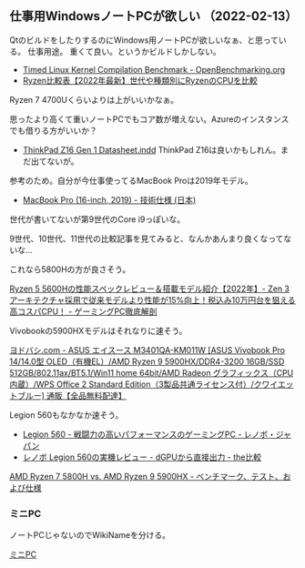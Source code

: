 ## 仕事用WindowsノートPCが欲しい （2022-02-13）

QtのビルドをしたりするのにWindows用ノートPCが欲しいなぁ、と思っている。
仕事用途。
重くて良い。というかビルドしかしない。

- [Timed Linux Kernel Compilation Benchmark - OpenBenchmarking.org](https://openbenchmarking.org/test/pts/build-linux-kernel-1.13.0)
- [Ryzen比較表【2022年最新】世代や種類別にRyzenのCPUを比較](https://pcrecommend.com/cpu/ryzen/)

Ryzen 7 4700Uくらいよりは上がいいかなぁ。

思ったより高くて重いノートPCでもコア数が増えない。Azureのインスタンスでも借りる方がいいか？

- [ThinkPad Z16 Gen 1 Datasheet.indd](https://news.lenovo.com/wp-content/uploads/2022/01/ThinkPad-Z16-Gen-1-Datasheet.pdf) ThinkPad Z16は良いかもしれん。まだ出てないが。

参考のため。自分が今仕事使ってるMacBook Proは2019年モデル。

- [MacBook Pro (16-inch, 2019) - 技術仕様 (日本)](https://support.apple.com/kb/SP809?locale=ja_JP)

世代が書いてないが第9世代のCore i9っぽいな。

9世代、10世代、11世代の比較記事を見てみると、なんかあんまり良くなってないな…

これなら5800Hの方が良さそう。

[Ryzen 5 5600Hの性能スペックレビュー＆搭載モデル紹介【2022年】- Zen 3アーキテクチャ採用で従来モデルより性能が15%向上！税込み10万円台を狙える高コスパCPU！ - ゲーミングPC徹底解剖](https://gamingpcs.jp/hikaku/hikaku_cpu/ryzen-5-5600h/)

Vivobookの5900HXモデルはそれなりに速そう。

[ヨドバシ.com - ASUS エイスース M3401QA-KM011W [ASUS Vivobook Pro 14/14.0型 OLED（有機EL）/AMD Ryzen 9 5900HX/DDR4-3200 16GB/SSD 512GB/802.11ax/BT5.1/Win11 home 64bit/AMD Radeon グラフィックス（CPU内蔵）/WPS Office 2 Standard Edition（3製品共通ライセンス付）/クワイエットブルー] 通販【全品無料配達】](https://www.yodobashi.com/product/100000001006781210/)

Legion 560もなかなか速そう。
- [Legion 560 - 戦闘力の高いパフォーマンスのゲーミングPC - レノボ・ジャパン](https://www.lenovo.com/jp/ja/notebooks/legion-laptops/legion-5-series/Legion-5-15ACH6H/p/82JW00D4JP)
- [レノボ Legion 560の実機レビュー - dGPUから直接出力 - the比較](https://thehikaku.net/pc/lenovo/21Legion-560.html)

[AMD Ryzen 7 5800H vs. AMD Ryzen 9 5900HX - ベンチマーク、テスト、および仕様](https://www.cpu-monkey.com/ja/compare_cpu-amd_ryzen_7_5800h-vs-amd_ryzen_9_5900hx)

### ミニPC

ノートPCじゃないのでWikiNameを分ける。

[ミニPC](%E3%83%9F%E3%83%8BPC)